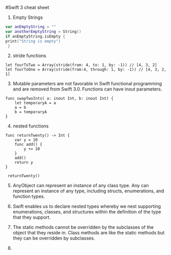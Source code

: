 #Swift 3 cheat sheet

1. Empty Strings
```swift
var anEmptyString = ""
var anotherEmptyString = String()
if anEmptyString.isEmpty {
print("String is empty")
 }
```

2. stride functions
```
let fourToTwo = Array(stride(from: 4, to: 1, by: -1)) // [4, 3, 2]
let fourToOne = Array(stride(from:4, through: 1, by: -1)) // [4, 3, 2, 1]
```
3. Mutable parameters are not favorable in Swift functional programming and are removed from Swift 3.0. Functions can have inout parameters.
```
func swapTwoInts( a: inout Int, b: inout Int) {
    let temporaryA = a
    a = b
    b = temporaryA
}
```
4. nested functions
```
func returnTwenty() -> Int {
    var y = 10
    func add() {
        y += 10
    }
    add()
    return y
}

 returnTwenty()
```
5. AnyObject can represent an instance of any class type. Any can represent an instance of any type, including structs, enumerations, and function types.

6. Swift enables us to declare nested types whereby we nest supporting enumerations, classes, and structures within the definition of the type that they support.

7. The static methods cannot be overridden by the subclasses of the object that they reside in. Class methods are like the static methods but they can be overridden by subclasses.
8.
